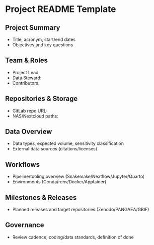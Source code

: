 # Project README Template

## Project Summary
- Title, acronym, start/end dates
- Objectives and key questions

## Team & Roles
- Project Lead:
- Data Steward:
- Contributors:

## Repositories & Storage
- GitLab repo URL:
- NAS/Nextcloud paths:

## Data Overview
- Data types, expected volume, sensitivity classification
- External data sources (citations/licenses)

## Workflows
- Pipeline/tooling overview (Snakemake/Nextflow/Jupyter/Quarto)
- Environments (Conda/renv/Docker/Apptainer)

## Milestones & Releases
- Planned releases and target repositories (Zenodo/PANGAEA/GBIF)

## Governance
- Review cadence, coding/data standards, definition of done
